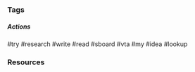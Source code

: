 ### Tags

##### Actions
#try 
#research 
#write 
#read
#sboard 
#vta 
#my 
#idea 
#lookup

### Resources

